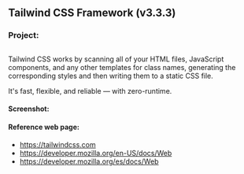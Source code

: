 ## Tailwind CSS Framework (v3.3.3)

### Project: 

##
Tailwind CSS works by scanning all of your HTML files, JavaScript components, and any other templates for class names, generating the corresponding styles and then writing them to a static CSS file.

It's fast, flexible, and reliable — with zero-runtime.

#### Screenshot:

<p style= "align:center">
  
</p>

#### Reference web page:

- https://tailwindcss.com
- https://developer.mozilla.org/en-US/docs/Web
- https://developer.mozilla.org/es/docs/Web
